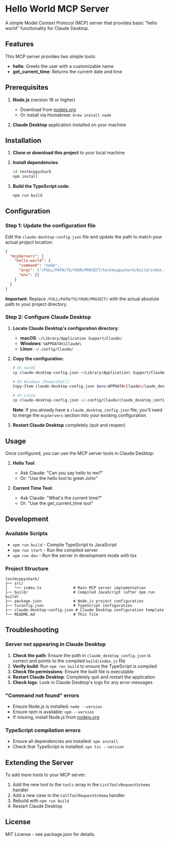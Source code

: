 # Hello World MCP Server

A simple Model Context Protocol (MCP) server that provides basic "hello world" functionality for Claude Desktop.

## Features

This MCP server provides two simple tools:
- **hello**: Greets the user with a customizable name
- **get_current_time**: Returns the current date and time

## Prerequisites

1. **Node.js** (version 18 or higher)
   - Download from [nodejs.org](https://nodejs.org/)
   - Or install via Homebrew: `brew install node`

2. **Claude Desktop** application installed on your machine

## Installation

1. **Clone or download this project** to your local machine

2. **Install dependencies**:
   ```bash
   cd testmcppyshark
   npm install
   ```

3. **Build the TypeScript code**:
   ```bash
   npm run build
   ```

## Configuration

### Step 1: Update the configuration file

Edit the `claude-desktop-config.json` file and update the path to match your actual project location:

```json
{
  "mcpServers": {
    "hello-world": {
      "command": "node",
      "args": ["/FULL/PATH/TO/YOUR/PROJECT/testmcppyshark/build/index.js"],
      "env": {}
    }
  }
}
```

**Important**: Replace `/FULL/PATH/TO/YOUR/PROJECT/` with the actual absolute path to your project directory.

### Step 2: Configure Claude Desktop

1. **Locate Claude Desktop's configuration directory**:
   - **macOS**: `~/Library/Application Support/Claude/`
   - **Windows**: `%APPDATA%\Claude\`
   - **Linux**: `~/.config/Claude/`

2. **Copy the configuration**:
   ```bash
   # On macOS
   cp claude-desktop-config.json ~/Library/Application\ Support/Claude/claude_desktop_config.json
   
   # On Windows (PowerShell)
   Copy-Item claude-desktop-config.json $env:APPDATA\Claude\claude_desktop_config.json
   
   # On Linux
   cp claude-desktop-config.json ~/.config/Claude/claude_desktop_config.json
   ```

   **Note**: If you already have a `claude_desktop_config.json` file, you'll need to merge the `mcpServers` section into your existing configuration.

3. **Restart Claude Desktop** completely (quit and reopen)

## Usage

Once configured, you can use the MCP server tools in Claude Desktop:

1. **Hello Tool**:
   - Ask Claude: "Can you say hello to me?"
   - Or: "Use the hello tool to greet John"

2. **Current Time Tool**:
   - Ask Claude: "What's the current time?"
   - Or: "Use the get_current_time tool"

## Development

### Available Scripts

- `npm run build` - Compile TypeScript to JavaScript
- `npm run start` - Run the compiled server
- `npm run dev` - Run the server in development mode with tsx

### Project Structure

```
testmcppyshark/
├── src/
│   └── index.ts              # Main MCP server implementation
├── build/                    # Compiled JavaScript (after npm run build)
├── package.json              # Node.js project configuration
├── tsconfig.json             # TypeScript configuration
├── claude-desktop-config.json # Claude Desktop configuration template
└── README.md                 # This file
```

## Troubleshooting

### Server not appearing in Claude Desktop

1. **Check the path**: Ensure the path in `claude_desktop_config.json` is correct and points to the compiled `build/index.js` file
2. **Verify build**: Run `npm run build` to ensure the TypeScript is compiled
3. **Check file permissions**: Ensure the built file is executable
4. **Restart Claude Desktop**: Completely quit and restart the application
5. **Check logs**: Look in Claude Desktop's logs for any error messages

### "Command not found" errors

- Ensure Node.js is installed: `node --version`
- Ensure npm is available: `npm --version`
- If missing, install Node.js from [nodejs.org](https://nodejs.org/)

### TypeScript compilation errors

- Ensure all dependencies are installed: `npm install`
- Check that TypeScript is installed: `npx tsc --version`

## Extending the Server

To add more tools to your MCP server:

1. Add the new tool to the `tools` array in the `ListToolsRequestSchema` handler
2. Add a new case in the `CallToolRequestSchema` handler
3. Rebuild with `npm run build`
4. Restart Claude Desktop

## License

MIT License - see package.json for details.